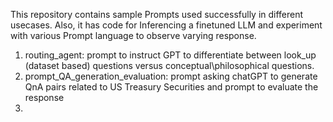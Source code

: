 This repository contains sample Prompts used successfully in different usecases.
Also, it has code for Inferencing a finetuned LLM and experiment with various Prompt language to observe varying response.
1. routing_agent: prompt to instruct GPT to differentiate between look_up (dataset based) questions versus conceptual\philosophical questions.
2. prompt_QA_generation_evaluation: prompt asking chatGPT to generate QnA pairs related to US Treasury Securities and prompt to evaluate the response
3. 
